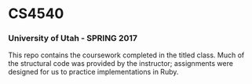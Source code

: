 # CS4540
### University of Utah - SPRING 2017

This repo contains the coursework completed in the titled class. Much of the structural code was provided by the instructor; assignments 
were designed for us to practice implementations in Ruby. 
